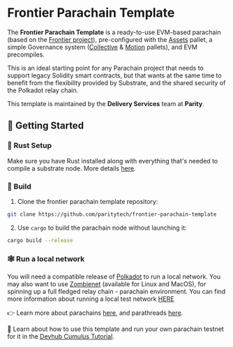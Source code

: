 # Frontier Parachain Template 

The **Frontier Parachain Template** is a ready-to-use EVM-based parachain (based on the [Frontier project](https://github.com/paritytech/frontier)), pre-configured with the [Assets](https://paritytech.github.io/substrate/master/pallet_assets/index.html) pallet, a simple Governance system ([Collective](https://paritytech.github.io/substrate/master/pallet_collective/index.html) & [Motion](https://github.com/paritytech/extended-parachain-template/tree/main/pallets/motion) pallets), and EVM precompiles.

This is an ideal starting point for any Parachain project that needs to support legacy Solidity smart contracts, but that wants at the same time to benefit from the flexibility provided by Substrate, and the shared security of the Polkadot relay chain.

This template is maintained by the **Delivery Services** team at **Parity**.

## 🚀 Getting Started

### 🦀 Rust Setup

Make sure you have Rust installed along with everything that's needed to compile a substrate node. More details [here](./docs/rust-setup.md).

### 🔧 Build

1. Clone the frontier parachain template repository:

```sh
git clone https://github.com/paritytech/frontier-parachain-template
```

2. Use `cargo` to build the parachain node without launching it:

```sh
cargo build --release
```

### 🕸️ Run a local network
 You will need a compatible release of [Polkadot](https://github.com/paritytech/polkadot) to run a local network. You may also want to use [Zombienet](https://github.com/paritytech/zombienet/releases) (available for Linux and MacOS),  for spinning up a full fledged relay chain - parachain environment. You can find more information about running a local test network [HERE](./docs/zombienet.md)



👉 Learn more about parachains [here](https://wiki.polkadot.network/docs/learn-parachains), and parathreads [here](https://wiki.polkadot.network/docs/learn-parathreads).


🧙 Learn about how to use this template and run your own parachain testnet for it in the
[Devhub Cumulus Tutorial](https://docs.substrate.io/tutorials/v3/cumulus/start-relay/).